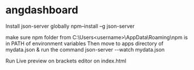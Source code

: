 # angdashboard

Install json-server globally
npm–install –g json-server

make sure npm folder from C:\Users\<username>\AppData\Roaming\npm is in PATH of environment variables
Then move to apps directory of  mydata.json & run the command
json-server --watch mydata.json


Run Live preview on brackets editor on index.html

